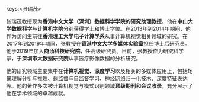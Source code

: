 keys:<张瑞茂>


张瑞茂教授现为**香港中文大学（深圳）数据科学学院的研究助理教授**。他在**中山大学数据科学与计算机学院**分别获得学士和博士学位。在2013年到2014年期间，他作为访问生前往**香港理工大学电子计算学系**从事计算机视觉相关领域的研究。在2017年到2019年期间，张教授在**香港中文大学多媒体实验室**担任博士后研究员。他于2019年加入**商汤科技研究院**，任高级研究员。目前，张教授作为研究科学家，于**深圳市大数据研究院**从事医疗影像数据的分析研究。

他的研究领域主要集中在**计算机视觉、深度学习**以及相关的多媒体应用上，包括场景理解分析与推理、弱监督与自监督学习、神经网络归一化技术、深度特征表达等。他的著作多次被计算机视觉与模式识别领域**顶级期刊和会议收录**，充分展示了他在学术领域的卓越成就。